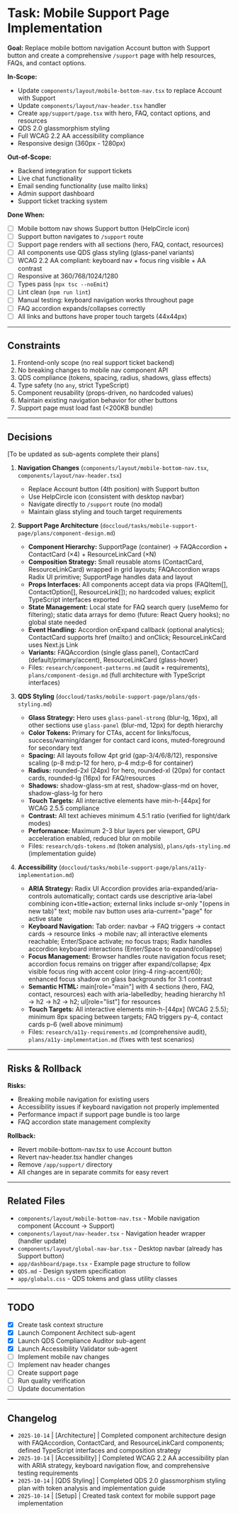 # Task: Mobile Support Page Implementation

**Goal:** Replace mobile bottom navigation Account button with Support button and create a comprehensive `/support` page with help resources, FAQs, and contact options.

**In-Scope:**
- Update `components/layout/mobile-bottom-nav.tsx` to replace Account with Support
- Update `components/layout/nav-header.tsx` handler
- Create `app/support/page.tsx` with hero, FAQ, contact options, and resources
- QDS 2.0 glassmorphism styling
- Full WCAG 2.2 AA accessibility compliance
- Responsive design (360px - 1280px)

**Out-of-Scope:**
- Backend integration for support tickets
- Live chat functionality
- Email sending functionality (use mailto links)
- Admin support dashboard
- Support ticket tracking system

**Done When:**
- [ ] Mobile bottom nav shows Support button (HelpCircle icon)
- [ ] Support button navigates to `/support` route
- [ ] Support page renders with all sections (hero, FAQ, contact, resources)
- [ ] All components use QDS glass styling (glass-panel variants)
- [ ] WCAG 2.2 AA compliant: keyboard nav + focus ring visible + AA contrast
- [ ] Responsive at 360/768/1024/1280
- [ ] Types pass (`npx tsc --noEmit`)
- [ ] Lint clean (`npm run lint`)
- [ ] Manual testing: keyboard navigation works throughout page
- [ ] FAQ accordion expands/collapses correctly
- [ ] All links and buttons have proper touch targets (44x44px)

---

## Constraints

1. Frontend-only scope (no real support ticket backend)
2. No breaking changes to mobile nav component API
3. QDS compliance (tokens, spacing, radius, shadows, glass effects)
4. Type safety (no `any`, strict TypeScript)
5. Component reusability (props-driven, no hardcoded values)
6. Maintain existing navigation behavior for other buttons
7. Support page must load fast (<200KB bundle)

---

## Decisions

[To be updated as sub-agents complete their plans]

1. **Navigation Changes** (`components/layout/mobile-bottom-nav.tsx`, `components/layout/nav-header.tsx`)
   - Replace Account button (4th position) with Support button
   - Use HelpCircle icon (consistent with desktop navbar)
   - Navigate directly to `/support` route (no modal)
   - Maintain glass styling and touch target requirements

2. **Support Page Architecture** (`doccloud/tasks/mobile-support-page/plans/component-design.md`)
   - **Component Hierarchy:** SupportPage (container) → FAQAccordion + ContactCard (×4) + ResourceLinkCard (×N)
   - **Composition Strategy:** Small reusable atoms (ContactCard, ResourceLinkCard) wrapped in grid layouts; FAQAccordion wraps Radix UI primitive; SupportPage handles data and layout
   - **Props Interfaces:** All components accept data via props (FAQItem[], ContactOption[], ResourceLink[]); no hardcoded values; explicit TypeScript interfaces exported
   - **State Management:** Local state for FAQ search query (useMemo for filtering); static data arrays for demo (future: React Query hooks); no global state needed
   - **Event Handling:** Accordion onExpand callback (optional analytics); ContactCard supports href (mailto:) and onClick; ResourceLinkCard uses Next.js Link
   - **Variants:** FAQAccordion (single glass panel), ContactCard (default/primary/accent), ResourceLinkCard (glass-hover)
   - Files: `research/component-patterns.md` (audit + requirements), `plans/component-design.md` (full architecture with TypeScript interfaces)

3. **QDS Styling** (`doccloud/tasks/mobile-support-page/plans/qds-styling.md`)
   - **Glass Strategy:** Hero uses `glass-panel-strong` (blur-lg, 16px), all other sections use `glass-panel` (blur-md, 12px) for depth hierarchy
   - **Color Tokens:** Primary for CTAs, accent for links/focus, success/warning/danger for contact card icons, muted-foreground for secondary text
   - **Spacing:** All layouts follow 4pt grid (gap-3/4/6/8/12), responsive scaling (p-8 md:p-12 for hero, p-4 md:p-6 for container)
   - **Radius:** rounded-2xl (24px) for hero, rounded-xl (20px) for contact cards, rounded-lg (16px) for FAQ/resources
   - **Shadows:** shadow-glass-sm at rest, shadow-glass-md on hover, shadow-glass-lg for hero
   - **Touch Targets:** All interactive elements have min-h-[44px] for WCAG 2.5.5 compliance
   - **Contrast:** All text achieves minimum 4.5:1 ratio (verified for light/dark modes)
   - **Performance:** Maximum 2-3 blur layers per viewport, GPU acceleration enabled, reduced blur on mobile
   - Files: `research/qds-tokens.md` (token analysis), `plans/qds-styling.md` (implementation guide)

4. **Accessibility** (`doccloud/tasks/mobile-support-page/plans/a11y-implementation.md`)
   - **ARIA Strategy:** Radix UI Accordion provides aria-expanded/aria-controls automatically; contact cards use descriptive aria-label combining icon+title+action; external links include sr-only "(opens in new tab)" text; mobile nav button uses aria-current="page" for active state
   - **Keyboard Navigation:** Tab order: navbar → FAQ triggers → contact cards → resource links → mobile nav; all interactive elements reachable; Enter/Space activate; no focus traps; Radix handles accordion keyboard interactions (Enter/Space to expand/collapse)
   - **Focus Management:** Browser handles route navigation focus reset; accordion focus remains on trigger after expand/collapse; 4px visible focus ring with accent color (ring-4 ring-accent/60); enhanced focus shadow on glass backgrounds for 3:1 contrast
   - **Semantic HTML:** main[role="main"] with 4 sections (hero, FAQ, contact, resources) each with aria-labelledby; heading hierarchy h1 → h2 → h2 → h2; ul[role="list"] for resources
   - **Touch Targets:** All interactive elements min-h-[44px] (WCAG 2.5.5); minimum 8px spacing between targets; FAQ triggers py-4, contact cards p-6 (well above minimum)
   - Files: `research/a11y-requirements.md` (comprehensive audit), `plans/a11y-implementation.md` (fixes with test scenarios)

---

## Risks & Rollback

**Risks:**
- Breaking mobile navigation for existing users
- Accessibility issues if keyboard navigation not properly implemented
- Performance impact if support page bundle is too large
- FAQ accordion state management complexity

**Rollback:**
- Revert mobile-bottom-nav.tsx to use Account button
- Revert nav-header.tsx handler changes
- Remove `/app/support/` directory
- All changes are in separate commits for easy revert

---

## Related Files

- `components/layout/mobile-bottom-nav.tsx` - Mobile navigation component (Account → Support)
- `components/layout/nav-header.tsx` - Navigation header wrapper (handler update)
- `components/layout/global-nav-bar.tsx` - Desktop navbar (already has Support button)
- `app/dashboard/page.tsx` - Example page structure to follow
- `QDS.md` - Design system specification
- `app/globals.css` - QDS tokens and glass utility classes

---

## TODO

- [x] Create task context structure
- [x] Launch Component Architect sub-agent
- [x] Launch QDS Compliance Auditor sub-agent
- [x] Launch Accessibility Validator sub-agent
- [ ] Implement mobile nav changes
- [ ] Implement nav header changes
- [ ] Create support page
- [ ] Run quality verification
- [ ] Update documentation

---

## Changelog

- `2025-10-14` | [Architecture] | Completed component architecture design with FAQAccordion, ContactCard, and ResourceLinkCard components; defined TypeScript interfaces and composition strategy
- `2025-10-14` | [Accessibility] | Completed WCAG 2.2 AA accessibility plan with ARIA strategy, keyboard navigation flow, and comprehensive testing requirements
- `2025-10-14` | [QDS Styling] | Completed QDS 2.0 glassmorphism styling plan with token analysis and implementation guide
- `2025-10-14` | [Setup] | Created task context for mobile support page implementation
